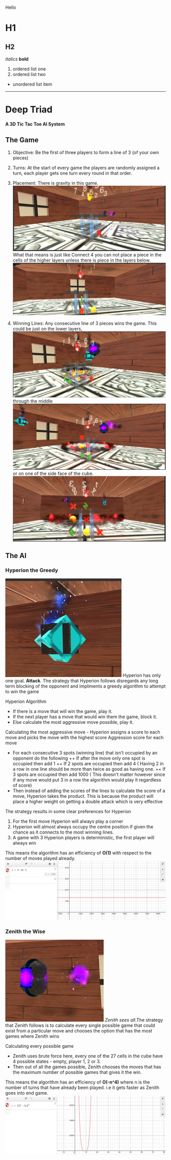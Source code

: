 Hello
# H1
## H2 

*italics*
**bold**
1. ordered list one 
2. ordered list two

* unordered list item
---------------------------------------------------------------------------
# Deep Triad
#### A 3D Tic Tac Toe AI System

## The Game

1. Objective: Be the first of three players to form a line of 3 (of your own pieces)

2. Turns: At the start of every game the players are randomly assigned a turn, each player gets one turn every round in that order.

3. Placement: There is gravity in this game. ![Screenshot](Documentation/Bottom.png) What that means is just like Connect 4 you can not place a piece in the cells of the higher layers unless there is piece in the layers below.
![Screenshot](Documentation/SecondLayer.png)

4. Winning Lines: Any consecutive line of 3 pieces wins the game. This could be just on the lower layers,![Screenshot](Documentation/GroundWin.png) through the middle ![Screenshot](Documentation/MiddleWin.png) or on one of the side face of the cube. ![Screenshot](Documentation/FaceWin.png)


## The AI

### Hyperion the Greedy
![Screenshot](Documentation/Hyperion.png)
Hyperion has only one goal. **Attack**. The strategy that Hyperion follows disregards any long term blocking of the opponent and impliments a greedy algorithm to attempt to win the game

Hyperion Algorithm
* If there is a move that will win the game, play it.
* If the next player has a move that would win them the game, block it.
* Else calculate the most aggressive move possible, play it.

Calculating the most aggressive move - Hyperion assigns a score to each move and picks the move with the highest score
Aggression score for each move
* For each consecutive 3 spots (winning line) that isn't occupied by an opponent do the following
++ If after the move only one spot is occupied then add 1
++ If 2 spots are occupied then add 4 ( Having 2 in a row in one line should be more than twice as good as having one.
++ If 3 spots are occupied then add 1000 ( This doesn't matter however since if any move would put 3 in a row the algorithm would play it regardless of score)
* Then instead of adding the scores of the lines to calculate the score of a move, Hyperion takes the product. This is because the product will place a higher weight on getting a double attack which is very effective

The strategy results in some clear preferences for Hyperion
1. For the first move Hyperion will always play a corner
2. Hyperion will almost always occupy the centre position if given the chance as it connects to the most winning lines.
3. A game with 3 Hyperion players is deterministic, the first player will always win

This means the algorithm has an efficiency of **O(1)** with respect to the number of moves played already.
![Screenshot](Documentation/HyperionEfficiency.png)


### Zenith the Wise
![Screenshot](Documentation/Zenith.png)
*Zenith sees all*.The strategy that Zenith follows is to calculate every single possible game that could exist from a particular move and chooses the option that has the most games where Zenith wins

Calculating every possible game
* Zenith uses brute force here, every one of the 27 cells in the cube have 4 possible states - empty, player 1, 2 or 3.
* Then out of all the games possible, Zenith chooses the moves that has the maximum number of possible games that gives it the win.

This means the algorithm has an efficiency of **O(-n^4)** where n is the number of turns that have already been played. i.e it gets faster as Zenith goes into end game.
![Screenshot](Documentation/ZenithEfficiency.png)


### 
